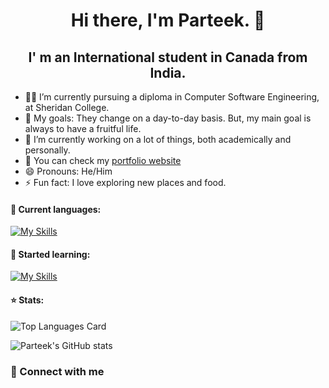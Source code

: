 <h1 align="center"> Hi there, I'm Parteek. 👋</h1>
<h2 align="center">I' m an International student in Canada from India.</h2>

- 👨‍💻 I’m currently pursuing a diploma in Computer Software Engineering, at Sheridan College.
- 🥅 My goals: They change on a day-to-day basis. But, my main goal is always to have a fruitful life.
- 🔭 I’m currently working on a lot of things, both academically and personally.
- 📝 You can check my [portfolio website](https://parteek-portfolio.netlify.app/homepage)
- 😄 Pronouns: He/Him
- ⚡ Fun fact: I love exploring new places and food.

#### 📖 Current languages:
[![My Skills](https://skills.thijs.gg/icons?i=html,css,js,java,mysql,figma)](https://github.com/P4RT33K)

#### 📖 Started learning:
[![My Skills](https://skills.thijs.gg/icons?i=angular,git,nodejs,php,py,ts)](https://github.com/P4RT33K)

#### ⭐ Stats:
![Top Languages Card](https://github-readme-stats.vercel.app/api/top-langs/?username=P4RT33K&layout=compact&theme=github_dark)

![Parteek's GitHub stats](https://github-readme-stats.vercel.app/api?username=P4RT33K&count_private=true&theme=github_dark)

### 💬 Connect with me

